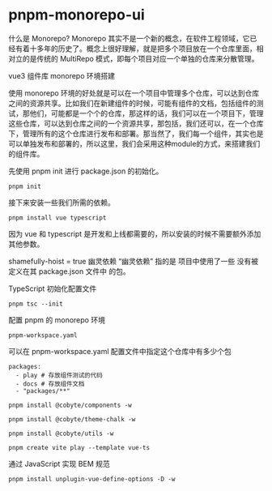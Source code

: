 # pnpm-monorepo-ui

什么是 Monorepo?
Monorepo 其实不是一个新的概念，在软件工程领域，它已经有着十多年的历史了。概念上很好理解，就是把多个项目放在一个仓库里面，相对立的是传统的 MultiRepo 模式，即每个项目对应一个单独的仓库来分散管理。

vue3 组件库 monorepo 环境搭建

使用 monorepo 环境的好处就是可以在一个项目中管理多个仓库，可以达到仓库之间的资源共享。比如我们在新建组件的时候，可能有组件的文档，包括组件的测试，那他们，可能都是一个个的仓库，那这样的话，我们可以在一个项目下，管理这些仓库，可以达到仓库之间的一个资源共享，那包括，我们还可以，在一个仓库下，管理所有的这个仓库进行发布和部署。那当然了，我们每一个组件，其实也是可以单独发布和部署的，所以这里，我们会采用这种module的方式，来搭建我们的组件库。

先使用 pnpm init 进行 package.json 的初始化。
```
pnpm init
```

接下来安装一些我们所需的依赖。

```
pnpm install vue typescript
```
因为 vue 和 typescript 是开发和上线都需要的，所以安装的时候不需要额外添加其他参数。

shamefully-hoist = true 幽灵依赖
“幽灵依赖” 指的是 项目中使用了一些 没有被定义在其 package.json 文件中 的包。

TypeScript 初始化配置文件

```
pnpm tsc --init
```

配置 pnpm 的 monorepo 环境


```
pnpm-workspace.yaml
```
可以在 pnpm-workspace.yaml 配置文件中指定这个仓库中有多少个包

```
packages:
  - play # 存放组件测试的代码
  - docs # 存放组件文档
  - "packages/**"
```


```
pnpm install @cobyte/components -w

pnpm install @cobyte/theme-chalk -w

pnpm install @cobyte/utils -w
```


```
pnpm create vite play --template vue-ts
```

通过 JavaScript 实现 BEM 规范


```
pnpm install unplugin-vue-define-options -D -w
```